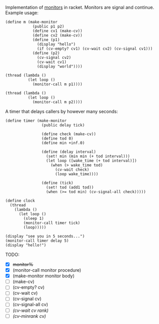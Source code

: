 Implementation of [monitors](https://en.wikipedia.org/wiki/Monitor_%28synchronization%29) in racket. Monitors are signal and continue.
Example usage:

    (define m (make-monitor
                (public p1 p2)
                (define cv1 (make-cv))
                (define cv2 (make-cv))
                (define (p1)
                  (display "hello")
                  (if (cv-empty? cv1) (cv-wait cv2) (cv-signal cv1)))
                (define (p2)
                  (cv-signal cv2)
                  (cv-wait cv1)
                  (display "world"))))
    
    (thread (lambda ()
              (let loop ()
                (monitor-call m p1))))
    
    (thread (lambda ()
              (let loop ()
                (monitor-call m p2))))

A timer that delays callers by however many seconds:

    (define timer (make-monitor
                    (public delay tick)
    
                    (define check (make-cv))
                    (define tod 0)
                    (define min +inf.0)
    
                    (define (delay interval)
                      (set! min (min min (+ tod interval)))
                      (let loop ([wake_time (+ tod interval)])
                        (when (> wake_time tod)
                          (cv-wait check)
                          (loop wake_time))))
    
                    (define (tick)
                      (set! tod (add1 tod))
                      (when (>= tod min) (cv-signal-all check)))))
    
    (define clock
      (thread
        (lambda ()
          (let loop ()
            (sleep 1)
            (monitor-call timer tick)
            (loop)))))
    
    (display "see you in 5 seconds...")
    (monitor-call timer delay 5)
    (display "hello!")

TODO:
 - [x] ~~monitor%~~
 - [x] \(monitor-call monitor procedure)
 - [x] \(make-monitor monitor body)
 - [ ] \(make-cv)
 - [ ] \(cv-empty? cv)
 - [ ] \(cv-wait cv)
 - [ ] \(cv-signal cv)
 - [ ] \(cv-signal-all cv)
 - [ ] _\(cv-wait cv rank)_
 - [ ] _\(cv-minrank cv)_

